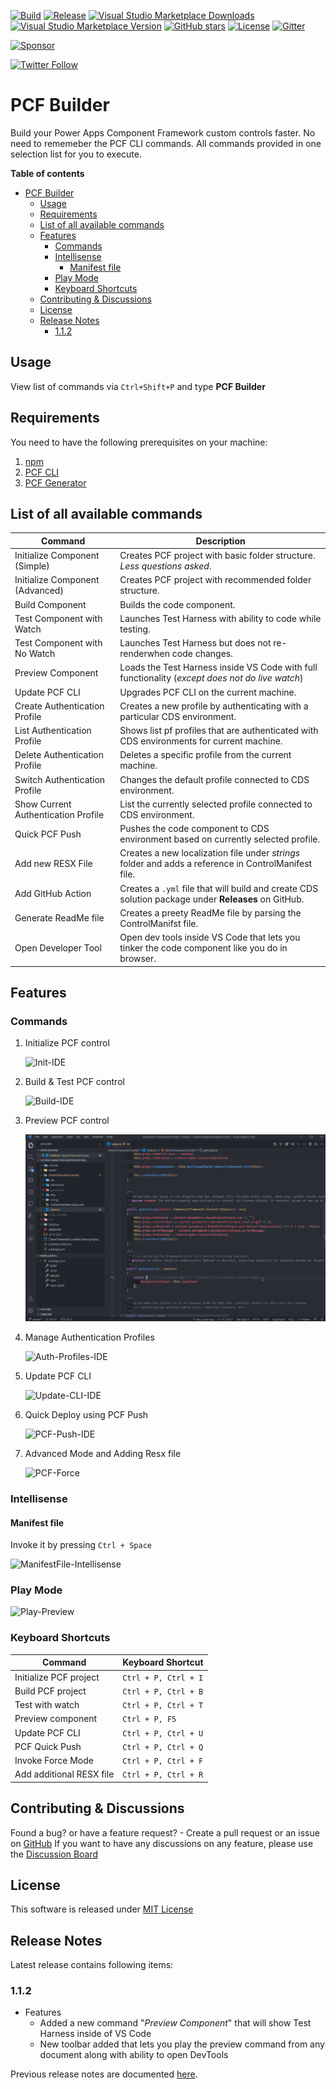 [![Build](https://github.com/Power-Maverick/PCF-Builder-VSCode/actions/workflows/build.yml/badge.svg?branch=master)](https://github.com/Power-Maverick/PCF-Builder-VSCode/actions/workflows/build.yml)
[![Release](https://github.com/Power-Maverick/PCF-Builder-VSCode/actions/workflows/release.yml/badge.svg?branch=master)](https://github.com/Power-Maverick/PCF-Builder-VSCode/actions/workflows/release.yml)
[![Visual Studio Marketplace Downloads](https://img.shields.io/visual-studio-marketplace/d/danish-naglekar.pcf-builder)](https://marketplace.visualstudio.com/items?itemName=danish-naglekar.pcf-builder)
[![Visual Studio Marketplace Version](https://img.shields.io/visual-studio-marketplace/v/danish-naglekar.pcf-builder?label=vscode%20marketplace)](https://marketplace.visualstudio.com/items?itemName=danish-naglekar.pcf-builder)
[![GitHub stars](https://img.shields.io/github/stars/Power-Maverick/PCF-Builder-VSCode?label=github%20stars)](https://github.com/Power-Maverick/PCF-Builder-VSCode)
[![License](https://img.shields.io/github/license/Power-Maverick/PCF-Builder-VSCode)](https://github.com/Power-Maverick/PCF-Builder-VSCode/blob/master/LICENSE)
[![Gitter](https://img.shields.io/gitter/room/Power-Maverick/PCF-Builder-VSCode)](https://gitter.im/PCF-Builder/community)

[![Sponsor](https://img.shields.io/static/v1?label=Sponsor&message=%E2%9D%A4&logo=GitHub)](https://github.com/sponsors/Power-Maverick)

[![Twitter Follow](https://img.shields.io/twitter/follow/DanzMaverick?style=social)](https://twitter.com/Danzmaverick)

# PCF Builder

Build your Power Apps Component Framework custom controls faster. No need to rememeber the PCF CLI commands. All commands provided in one selection list for you to execute.

**Table of contents**

- [PCF Builder](#pcf-builder)
  - [Usage](#usage)
  - [Requirements](#requirements)
  - [List of all available commands](#list-of-all-available-commands)
  - [Features](#features)
    - [Commands](#commands)
    - [Intellisense](#intellisense)
      - [Manifest file](#manifest-file)
    - [Play Mode](#play-mode)
    - [Keyboard Shortcuts](#keyboard-shortcuts)
  - [Contributing & Discussions](#contributing--discussions)
  - [License](#license)
  - [Release Notes](#release-notes)
    - [1.1.2](#112)

## Usage

View list of commands via `Ctrl+Shift+P` and type **PCF Builder**

## Requirements

You need to have the following prerequisites on your machine:

1. [npm](https://nodejs.org/en/)
2. [PCF CLI](https://aka.ms/PowerAppsCLI)
3. [PCF Generator](https://www.npmjs.com/package/generator-pcf)

## List of all available commands

| Command                             | Description                                                                                          |
| ----------------------------------- | ---------------------------------------------------------------------------------------------------- |
| Initialize Component (Simple)       | Creates PCF project with basic folder structure. _Less questions asked_.                             |
| Initialize Component (Advanced)     | Creates PCF project with recommended folder structure.                                               |
| Build Component                     | Builds the code component.                                                                           |
| Test Component with Watch           | Launches Test Harness with ability to code while testing.                                            |
| Test Component with No Watch        | Launches Test Harness but does not re-renderwhen code changes.                                       |
| Preview Component                   | Loads the Test Harness inside VS Code with full functionality (_except does not do live watch_)      |
| Update PCF CLI                      | Upgrades PCF CLI on the current machine.                                                             |
| Create Authentication Profile       | Creates a new profile by authenticating with a particular CDS environment.                           |
| List Authentication Profile         | Shows list pf profiles that are authenticated with CDS environments for current machine.             |
| Delete Authentication Profile       | Deletes a specific profile from the current machine.                                                 |
| Switch Authentication Profile       | Changes the default profile connected to CDS environment.                                            |
| Show Current Authentication Profile | List the currently selected profile connected to CDS environment.                                    |
| Quick PCF Push                      | Pushes the code component to CDS environment based on currently selected profile.                    |
| Add new RESX File                   | Creates a new localization file under _strings_ folder and adds a reference in ControlManifest file. |
| Add GitHub Action                   | Creates a `.yml` file that will build and create CDS solution package under **Releases** on GitHub.  |
| Generate ReadMe file                | Creates a preety ReadMe file by parsing the ControlManifst file.                                     |
| Open Developer Tool                 | Open dev tools inside VS Code that lets you tinker the code component like you do in browser.        |

## Features

### Commands

1. Initialize PCF control

    ![Init-IDE](https://github.com/Power-Maverick/PCF-Builder-VSCode/blob/master/assets/Initialize-Control.gif?raw=true)

2. Build & Test PCF control

    ![Build-IDE](https://github.com/Power-Maverick/PCF-Builder-VSCode/blob/master/assets/Build-Control.gif?raw=true)

3. Preview PCF control

    ![Preview-IDE](https://github.com/Power-Maverick/PCF-Builder-VSCode/blob/master/assets/Preview-Control.gif?raw=true)

4. Manage Authentication Profiles

    ![Auth-Profiles-IDE](https://github.com/Power-Maverick/PCF-Builder-VSCode/blob/master/assets/Manage-Auth-Profiles.gif?raw=true)

5. Update PCF CLI

    ![Update-CLI-IDE](https://github.com/Power-Maverick/PCF-Builder-VSCode/blob/master/assets/Update-PCF-CLI.gif?raw=true)

6. Quick Deploy using PCF Push

    ![PCF-Push-IDE](https://github.com/Power-Maverick/PCF-Builder-VSCode/blob/master/assets/PCF-Push.gif?raw=true)

7. Advanced Mode and Adding Resx file

    ![PCF-Force](https://github.com/Power-Maverick/PCF-Builder-VSCode/blob/master/assets/PCF-Generator-Integration.gif?raw=true)

### Intellisense

#### Manifest file

Invoke it by pressing `Ctrl + Space`

![ManifestFile-Intellisense](https://github.com/Power-Maverick/PCF-Builder-VSCode/blob/master/assets/ManifestFileIntellisense.gif?raw=true)

### Play Mode

![Play-Preview](https://github.com/Power-Maverick/PCF-Builder-VSCode/blob/master/assets/Play-Mode.gif?raw=true)

### Keyboard Shortcuts

| Command                  | Keyboard Shortcut    |
| ------------------------ | -------------------- |
| Initialize PCF project   | `Ctrl + P, Ctrl + I` |
| Build PCF project        | `Ctrl + P, Ctrl + B` |
| Test with watch          | `Ctrl + P, Ctrl + T` |
| Preview component        | `Ctrl + P, F5`       |
| Update PCF CLI           | `Ctrl + P, Ctrl + U` |
| PCF Quick Push           | `Ctrl + P, Ctrl + Q` |
| Invoke Force Mode        | `Ctrl + P, Ctrl + F` |
| Add additional RESX file | `Ctrl + P, Ctrl + R` |

## Contributing & Discussions

Found a bug? or have a feature request? - Create a pull request or an issue on [GitHub](https://github.com/Power-Maverick/PCF-Builder-VSCode)
If you want to have any discussions on any feature, please use the [Discussion Board](https://github.com/Power-Maverick/PCF-Builder-VSCode/discussions)

## License

This software is released under [MIT License](http://www.opensource.org/licenses/mit-license.php)

## Release Notes

Latest release contains following items:

### 1.1.2

-   Features
    -   Added a new command "_Preview Component_" that will show Test Harness inside of VS Code
    -   New toolbar added that lets you play the preview command from any document along with ability to open DevTools

Previous release notes are documented [here](ReleaseNotes.md).

